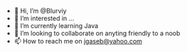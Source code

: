 - 👋 Hi, I’m @Blurviy
- 👀 I’m interested in ...
- 🌱 I’m currently learning Java
- 💞️ I’m looking to collaborate on anyting friendly to a noob 
- 📫 How to reach me on jgaseb@yahoo.com

<!---
Blurviy/Blurviy is a ✨ special ✨ repository because its `README.md` (this file) appears on your GitHub profile.
You can click the Preview link to take a look at your changes.
--->
